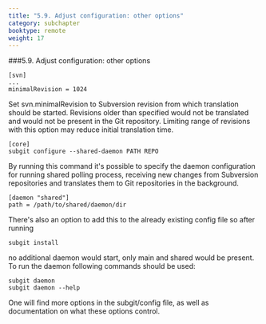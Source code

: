 ```yaml
---
title: "5.9. Adjust configuration: other options"
category: subchapter
booktype: remote
weight: 17
---
```

###5.9. Adjust configuration: other options

    [svn]
    ...
    minimalRevision = 1024

Set svn.minimalRevision to Subversion revision from which translation should be started. Revisions older than specified would not be translated and would not be present in the Git repository. Limiting range of revisions with this option may reduce initial translation time.
    
    [core]
    subgit configure --shared-daemon PATH REPO

By running this command it's possible to specify the daemon configuration for running shared polling process, receiving new changes from Subversion repositories and translates them to Git repositories in the background.

    [daemon "shared"]
    path = /path/to/shared/daemon/dir

There's also an option to add this to the already existing config file so after running 

    subgit install

no additional daemon would start, only main and shared would be present. To run the daemon following commands should be used:

    subgit daemon
    subgit daemon --help

One will find more options in the subgit/config file, as well as documentation on what these options control.